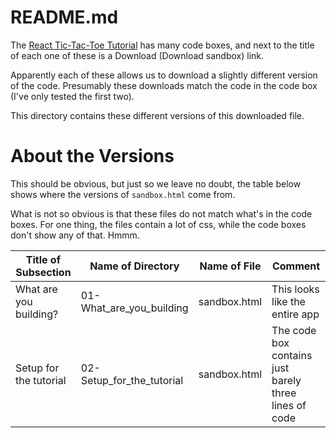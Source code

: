 
# README.md

The [React Tic-Tac-Toe Tutorial](https://beta.reactjs.org/learn/tutorial-tic-tac-toe)
has many code boxes, and next to the title of each one of these is a Download (Download sandbox) link.

Apparently each of these allows us to download a slightly different version of the code.
Presumably these downloads match the code in the code box (I've only tested the first two).

This directory contains these different versions of this downloaded file.

# About the Versions

This should be obvious, but just so we leave no doubt, the table below shows where the versions of `sandbox.html` come from.

What is not so obvious is that these files do not match what's in the code boxes.
For one thing, the files contain a lot of css, while the code boxes don't show any of that.  Hmmm.

| Title of Subsection    | Name of Directory         | Name of File |                        Comment                        |
| ---------------------- | ------------------------- |:------------:| ----------------------------------------------------- |
| What are you building? | 01-What_are_you_building  | sandbox.html | This looks like the entire app                        |
| Setup for the tutorial | 02-Setup_for_the_tutorial | sandbox.html | The code box contains just barely three lines of code |

